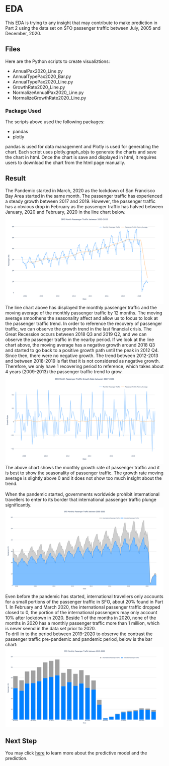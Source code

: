 # EDA
This EDA is trying to any insight that may contribute to make prediction in Part 2 using the data set on SFO passenger traffic between July, 2005 and December, 2020.

## Files
Here are the Python scripts to create visualiztions:
<ul>
	<li>AnnualPax2020_Line.py</li>
	<li>AnnualTypePax2020_Bar.py</li>
	<li>AnnualTypePax2020_Line.py</li>
	<li>GrowthRate2020_Line.py</li>
	<li>NormalizeAnnualPax2020_Line.py</li>
	<li>NormalizeGrowthRate2020_Line.py</li>
</ul>

### Package Used
The scripts above used the following packages:
<ul>
	<li>pandas</li>
	<li>plotly</li>
</ul>
pandas is used for data management and Plotly is used for generating the chart. Each script uses plotly.graph_objs to generate the charts and save the chart in html. Once the chart is save and displayed in html, it requires users to download the chart from the html page manually.

## Result
The Pandemic started in March, 2020 as the lockdown of San Francisco Bay Area started in the same month. The passenger traffic has experienced a steady growth between 2017 and 2019. However, the passenger traffic has a obvious drop in February as the passenger traffic has halved between January, 2020 and February, 2020 in the line chart below.
<img src=Images/monthpax_line.png>
<br>
The line chart above has displayed the monthly passenger traffic and the moving average of the monthly passenger traffic by 12 months. The moving average smoothens the seasonality affect and allow us to focus to look at the passenger traffic trend. In order to reference the recovery of passenger traffic, we can observe the growth trend in the last financial crisis. The Great Recession occurs between 2018 Q3 and 2019 Q2, and we can observe the passenger traffic in the nearby period. If we look at the line chart above, the moving average has a negative growth around 2018 Q3 and started to go back to a positive growth path until the peak in 2012 Q4. Since then, there were no negative growth. The trend between 2012-2013 and between 2018-2019 is flat that it is not considered as negative growth. Therefore, we only have 1 recovering period to reference, which takes about 4 years (2009-2013) the passenger traffic trend to grow.
<br>
<img src=Images/monthlygrowth_line.png>
The above chart shows the monthly growth rate of passenger traffic and it is best to show the seasonality of passenger traffic. The growth rate moving average is slightly above 0 and it does not show too much insight about the trend.
<br><br>
When the pandemic started, governments worldwide prohibit international travellers to enter to its border that international passenger traffic plunge significantly.
<br>
<img src=Images/dom_intl_pax_line.png>
Even before the pandemic has started, international travellers only accounts for a small portions of the passenger traffic in SFO, about 20% found in Part 1. In February and March 2020, the international passenger traffic dropped closed to 0, the portion of the international passengers may only account 10% after lockdown in 2020. Beside 1 of the months in 2020, none of the months in 2020 has a monthly passenger traffic more than 1 million, which is never seend in the data set prior to 2020.
<br>
To drill in to the period between 2019-2020 to observe the contrast the passenger traffic pre-pandemic and pandemic period, below is the bar chart:
<img src=Images/dom_intl_pax_bar.png>

## Next Step
You may click [here](../) to learn more about the predictive model and the prediction.